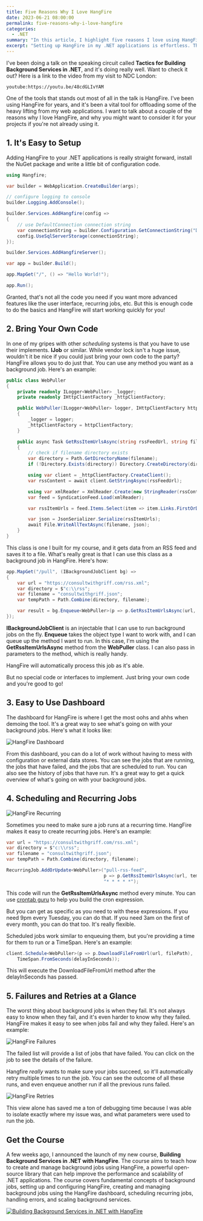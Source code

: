 ```yaml
---
title: Five Reasons Why I Love HangFire
date: 2023-06-21 08:00:00
permalink: five-reasons-why-i-love-hangfire
categories:
  - .NET
summary: "In this article, I highlight five reasons I love using HangFire to create background services in my .NET applications. First, HangFire's setup process is extremely straightforward - I need to install the NuGet package and do a bit of configuration. Second, HangFire allows me to use my existing code, thus reducing any dependency on specific vendors and increasing the flexibility of my applications. The third factor I appreciate is the user-friendly dashboard of HangFire, which provides a clear and concise overview of all my running, failed, and scheduled jobs. Fourth, HangFire simplifies the process of scheduling and creating recurring jobs, offering flexible configurations to suit my needs. Lastly, HangFire's error management system is commendable. It attempts to run a job multiple times if it fails, making my debugging process significantly more efficient. I also introduce my new course on HangFire in the article, aiming to help others improve the performance and scalability of their .NET applications using this remarkable tool."
excerpt: "Setting up HangFire in my .NET applications is effortless. This library helps me offload the strenuous tasks from my web applications by establishing background services using my existing code without requiring special interfaces. Its dashboard is handy for managing jobs and gives me a clear view of the active, failed, and scheduled jobs. For scheduling and recurring jobs, HangFire provides flexible configurations. If it fails, it'll make multiple attempts to run a job, making debugging a breeze for me."
---
```


I've been doing a talk on the speaking circuit called **Tactics for Building Background Services in .NET**, and it's doing really well.  Want to check it out?  Here is a link to the video from my visit to NDC London:

`youtube:https://youtu.be/48cdGLIvYAM`  

One of the tools that stands out most of all in the talk is HangFire.  I've been using HangFire for years, and it's been a vital tool for offloading some of the heavy lifting from my web applications.  I want to talk about a couple of the reasons why I love HangFire, and why you might want to consider it for your projects if you're not already using it.

## 1. It's Easy to Setup  

Adding HangFire to your .NET applications is really straight forward, install the NuGet package and write a little bit of configuration code.

```csharp
using Hangfire;

var builder = WebApplication.CreateBuilder(args);

// configure logging to console
builder.Logging.AddConsole();

builder.Services.AddHangfire(config =>
{
    // use DefaultConnection connection string
    var connectionString = builder.Configuration.GetConnectionString("DefaultConnection");
    config.UseSqlServerStorage(connectionString);
});

builder.Services.AddHangfireServer();

var app = builder.Build();

app.MapGet("/", () => "Hello World!");

app.Run();
```

Granted, that's not all the code you need if you want more advanced features like the user interface, recurring jobs, etc.  But this is enough code to do the basics and HangFire will start working quickly for you!

## 2. Bring Your Own Code

In one of my gripes with other *scheduling* systems is that you have to use their implements.  **IJob** or similar.  While vendor lock isn't a huge issue, wouldn't it be nice if you could just bring your own code to the party?  HangFire allows you to do just that.  You can use any method you want as a background job.  Here's an example:

```csharp
public class WebPuller
{
    private readonly ILogger<WebPuller> _logger;
    private readonly IHttpClientFactory _httpClientFactory;

    public WebPuller(ILogger<WebPuller> logger, IHttpClientFactory httpClientFactory )
    {
        _logger = logger;
        _httpClientFactory = httpClientFactory;
    }

    public async Task GetRssItemUrlsAsync(string rssFeedUrl, string filename)
    {
        // check if filename directory exists
        var directory = Path.GetDirectoryName(filename);
        if (!Directory.Exists(directory)) Directory.CreateDirectory(directory);

        using var client = _httpClientFactory.CreateClient();
        var rssContent = await client.GetStringAsync(rssFeedUrl);

        using var xmlReader = XmlReader.Create(new StringReader(rssContent));
        var feed = SyndicationFeed.Load(xmlReader);

        var rssItemUrls = feed.Items.Select(item => item.Links.FirstOrDefault()?.Uri.AbsoluteUri).ToList();

        var json = JsonSerializer.Serialize(rssItemUrls);
        await File.WriteAllTextAsync(filename, json);
    }
}
```

This class is one I built for my course, and it gets data from an RSS feed and saves it to a file.  What's really great is that I can use this class as a background job in HangFire.  Here's how:

```csharp
app.MapGet("/pull", (IBackgroundJobClient bg) =>
{
    var url = "https://consultwithgriff.com/rss.xml";
    var directory = $"c:\\rss";
    var filename = "consultwithgriff.json";
    var tempPath = Path.Combine(directory, filename);

    var result = bg.Enqueue<WebPuller>(p => p.GetRssItemUrlsAsync(url, tempPath));
});
```

**IBackgroundJobClient** is an injectable that I can use to run background jobs on the fly.  **Enqueue** takes the object type I want to work with, and I can queue up the method I want to run.  In this case, I'm using the **GetRssItemUrlsAsync** method from the **WebPuller** class.  I can also pass in parameters to the method, which is really handy.

HangFire will automatically process this job as it's able.

But no special code or interfaces to implement.  Just bring your own code and you're good to go!

## 3. Easy to Use Dashboard

The dashboard for HangFire is where I get the most oohs and ahhs when demoing the tool.  It's a great way to see what's going on with your background jobs.  Here's what it looks like:

![HangFire Dashboard](./images/2023-06-19-hangfire-dashboard.png)

From this dashboard, you can do a lot of work without having to mess with configuration or external data stores.  You can see the jobs that are running, the jobs that have failed, and the jobs that are scheduled to run.  You can also see the history of jobs that have run.  It's a great way to get a quick overview of what's going on with your background jobs.

## 4. Scheduling and Recurring Jobs

![HangFire Recurring](./images/2023-06-19-hangfire-recurring.png)

Sometimes you need to make sure a job runs at a recurring time.  HangFire makes it easy to create recurring jobs.  Here's an example:

```csharp
var url = "https://consultwithgriff.com/rss.xml";
var directory = $"c:\\rss";
var filename = "consultwithgriff.json";
var tempPath = Path.Combine(directory, filename);

RecurringJob.AddOrUpdate<WebPuller>("pull-rss-feed",
                                    p => p.GetRssItemUrlsAsync(url, tempPath),
                                    "* * * * *");
```

This code will run the **GetRssItemUrlsAsync** method every minute.  You can use [crontab guru](https://crontab.guru/) to help you build the cron expression.  

But you can get as specific as you need to with these expressions.  If you need 9pm every Tuesday, you can do that.  If you need 3am on the first of every month, you can do that too.  It's really flexible.

Scheduled jobs work similar to enqueuing them, but you're providing a time for them to run or a TimeSpan.  Here's an example:

```csharp
client.Schedule<WebPuller>(p => p.DownloadFileFromUrl(url, filePath),
    TimeSpan.FromSeconds(delayInSeconds));
```

This will execute the DownloadFileFromUrl method after the delayInSeconds has passed.  

## 5. Failures and Retries at a Glance

The worst thing about background jobs is when they fail.  It's not always easy to know when they fail, and it's even harder to know why they failed.  HangFire makes it easy to see when jobs fail and why they failed.  Here's an example:

![HangFire Failures](./images/2023-06-19-hangfire-failures.png)

The failed list will provide a list of jobs that have failed.  You can click on the job to see the details of the failure. 

Hangfire *really* wants to make sure your jobs succeed, so it'll automatically retry multiple times to run the job.  You can see the outcome of all these runs, and even enqueue another run if all the previous runs failed.

![HangFire Retries](./images/2023-06-19-hangfire-retry.png)

This view alone has saved me a ton of debugging time because I was able to isolate exactly where my issue was, and what parameters were used to run the job.  

## Get the Course

A few weeks ago, I announced the launch of my new course, **Building Background Services in .NET with HangFire**.  The course aims to teach how to create and manage background jobs using HangFire, a powerful open-source library that can help improve the performance and scalability of .NET applications.  The course covers fundamental concepts of background jobs, setting up and configuring HangFire, creating and managing background jobs using the HangFire dashboard, scheduling recurring jobs, handling errors, and scaling background services.

[![Building Background Services in .NET with HangFire](./images/hangfire-udemy.png)](https://www.udemy.com/course/building-background-services-in-net-with-hangfire/?referralCode=ADE705B8BB4A44749A7D)